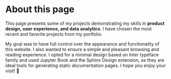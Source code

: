 # About this page
This page presents some of my projects demonstrating my skills in **product design, user experience, and data analytics**. I have chosen the most recent and favorite projects from my portfolio.

My goal was to have full control over the appearance and functionality of this website. I also wanted to ensure a simple and pleasant browsing and reading experience. I opted for a minimal design based on Inter typeface family and used Jupyter Book and the Sphinx Design extension, as they are ideal tools for generating static documentation pages. I hope you enjoy your visit! 👀